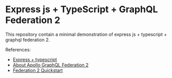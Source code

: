 # Express js + TypeScript + GraphQL Federation 2

This repository contain a minimal demonstration of express js + typescript + graphql federation 2.

References:
- [Express + typescript](https://blog.logrocket.com/how-to-set-up-node-typescript-express/)
- [About Apollo GraphQL Federation 2](https://www.apollographql.com/docs/federation/federation-2/new-in-federation-2/)
- [Federation 2 Quickstart](https://www.apollographql.com/docs/federation/quickstart/setup/)
